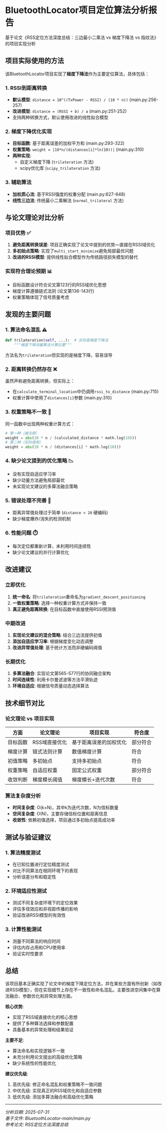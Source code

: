 # BluetoothLocator项目定位算法分析报告

基于论文《RSS定位方法深度总结：三边最小二乘法 vs 梯度下降法 vs 指纹法》的项目实现分析

## 项目实际使用的方法

该BluetoothLocator项目实现了**梯度下降法**作为主要定位算法，具体包括：

### 1. RSSI到距离转换 
- **默认模型**: `distance = 10^((TxPower - RSSI) / (10 * n))`  (main.py:256-257)
- **改进模型**: `distance = (RSSI + b) / a` (main.py:251-252)
- 支持两种转换方式，默认使用改进的线性拟合模型

### 2. 梯度下降优化实现
- **目标函数**: 基于距离误差的加权平方和 (main.py:293-322)
- **权重策略**: `weight = |10*n/(distances[i]*ln(10))|` (main.py:310)
- **两种实现**:
  - 自定义梯度下降 (`trilateration` 方法)
  - scipy优化库 (`scipy_trilateration` 方法)

### 3. 辅助算法
- **加权质心法**: 基于RSSI强度的权重分配 (main.py:627-648)
- **线性三边法**: 传统最小二乘解法 (`normal_trilateral` 方法)

## 与论文理论对比分析

### 项目优势 ✅
1. **避免距离转换误差**: 项目正确实现了论文中提到的优势—直接在RSSI域优化
2. **多初始点策略**: 实现了`multi_start_minimize`避免局部最优问题
3. **改进的RSSI模型**: 提供线性拟合模型作为传统路径损失模型的替代

### 实现符合理论预期 📊
- 目标函数设计符合论文第123行的RSS域优化思想
- 梯度计算遵循链式法则 (论文第136-143行)
- 权重策略体现了信号质量考虑

## 发现的主要问题

### 1. **算法命名混乱** ⚠️
```python
def trilateration(self, ...):  # 实际是梯度下降法
    """梯度下降测量算法计算位置"""
```
方法名为`trilateration`但实现的是梯度下降，容易误导

### 2. **距离转换仍然存在** ❌
虽然声称避免距离转换，但实际上：
- 在`calculate_terminal_location`中仍调用`rssi_to_distance` (main.py:715)
- 权重计算中使用了`distances[i]`参数 (main.py:310)

### 3. **权重策略不一致** 🔄
同一函数中出现两种权重计算方式：
```python
# 第一种（被注释）
weight = abs(10 * n / (calculated_distance * math.log(10)))
# 第二种（实际使用）  
weight = abs(10 * n / (distances[i] * math.log(10)))
```

### 4. **缺少论文提到的优化策略** 📉
- 没有实现自适应学习率
- 缺少动量方法避免局部最优
- 未实现论文建议的多算法融合策略

### 5. **错误处理不完善** 🚫
- 距离异常值处理过于简单 (`distance < 20` 硬编码)
- 缺少梯度爆炸/消失的检测机制

### 6. **性能问题** ⏱️
- 每次定位都重新计算，未利用时间连续性
- 缺少论文建议的并行计算优化

## 改进建议

### 立即优化
1. **统一命名**: 将`trilateration`重命名为`gradient_descent_positioning`
2. **一致权重策略**: 选择一种权重计算方式并保持一致
3. **真正避免距离转换**: 在目标函数中直接使用RSSI预测值

### 中期改进  
1. **实现论文建议的混合策略**: 结合三边法提供初值
2. **添加自适应学习率**: 根据梯度变化动态调整
3. **改进异常值处理**: 基于统计方法而非硬编码阈值

### 长期优化
1. **多算法融合**: 实现论文第565-577行的协同融合架构
2. **时间连续性**: 利用卡尔曼滤波等方法平滑轨迹
3. **环境自适应**: 根据信号质量动态选择算法

## 技术细节对比

### 论文理论 vs 项目实现

| 方面 | 论文理论 | 项目实现 | 符合度 |
|------|----------|----------|--------|
| 目标函数 | RSS域直接优化 | 基于距离误差的加权优化 | 部分符合 |
| 梯度计算 | 链式法则计算 | 数值梯度计算 | 符合 |
| 初值策略 | 多初始点 | 支持多初始点 | 符合 |
| 权重策略 | 自适应权重 | 固定公式权重 | 部分符合 |
| 收敛判断 | 梯度模长阈值 | 梯度模长+迭代次数 | 符合 |

### 算法复杂度分析

- **时间复杂度**: O(k×N)，其中k为迭代次数，N为信标数量
- **空间复杂度**: O(N)，主要存储信标位置和距离信息
- **收敛性**: 依赖初值选择，项目通过多初始点提高成功率

## 测试与验证建议

### 1. 算法精度测试
- 在已知位置进行定位精度测试
- 对比不同算法在相同环境下的表现
- 分析误差分布和稳定性

### 2. 环境适应性测试
- 测试不同复杂度环境下的定位效果
- 评估多径效应和非视距传播的影响
- 验证改进RSSI模型的有效性

### 3. 计算性能测试
- 测量不同算法的响应时间
- 评估内存占用和CPU使用率
- 验证实时性要求

## 总结

该项目基本正确实现了论文中的梯度下降定位方法，并在某些方面有所创新（如改进RSSI模型），但在实现细节上存在不一致性和命名混乱。主要改进空间集中在算法融合、参数优化和异常处理方面。

**核心优势**:
- 实现了RSS域直接优化的核心思想
- 提供了多种算法选择和参数配置
- 具备基本的异常处理和结果验证

**主要不足**:
- 算法命名和实现逻辑不一致
- 未充分利用论文提出的高级优化策略
- 缺少系统性的性能优化

**建议优先级**:
1. 高优先级: 修正命名混乱和权重策略不一致问题
2. 中优先级: 实现真正的RSS域优化和自适应参数
3. 低优先级: 添加多算法融合和高级优化策略

---

*分析日期: 2025-07-31*  
*基于文件: BluetoothLocator-main/main.py*  
*参考论文: RSS定位方法深度总结*